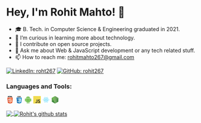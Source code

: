 # Hey, I'm Rohit Mahto! 👋



- 🎓  B. Tech. in Computer Science & Engineering graduated in 2021.
- 🌱 I’m curious in learning more about technology.
- 🤔 I contribute on open source projects.
- 💬 Ask me about Web & JavaScript development or any tech related stuff.
- 📫 How to reach me: rohitmahto267@gmail.com



<!-- [![Twitter: shi__wal](https://img.shields.io/twitter/follow/shi__wal?style=social)](https://twitter.com/shi__wal) <br/> -->
[![LinkedIn: roht267](https://img.shields.io/badge/-Rohit-blue?style=flat-square&logo=Linkedin&logoColor=white&link=https://www.linkedin.com/in/rohit-mahto-489526149)](https://www.linkedin.com/in/shi-wal/)
[![GitHub: rohit267](https://img.shields.io/github/followers/rohit267?label=follow&style=social)](https://github.com/rohit267)


### Languages and Tools:

<code><img height="20" src="https://raw.githubusercontent.com/github/explore/80688e429a7d4ef2fca1e82350fe8e3517d3494d/topics/html/html.png"></code>
<code><img height="20" src="https://raw.githubusercontent.com/github/explore/80688e429a7d4ef2fca1e82350fe8e3517d3494d/topics/css/css.png"></code>
<code><img height="20" src="https://raw.githubusercontent.com/github/explore/80688e429a7d4ef2fca1e82350fe8e3517d3494d/topics/android/android.png"></code>
<code><img height="20" src="https://raw.githubusercontent.com/github/explore/80688e429a7d4ef2fca1e82350fe8e3517d3494d/topics/javascript/javascript.png"></code>
<code><img height="20" src="https://raw.githubusercontent.com/github/explore/80688e429a7d4ef2fca1e82350fe8e3517d3494d/topics/react/react.png"></code>
<code><img height="20" src="https://raw.githubusercontent.com/github/explore/80688e429a7d4ef2fca1e82350fe8e3517d3494d/topics/nodejs/nodejs.png"></code>

<a href="https://github.com/rohit267">
  <img align="center" src="https://github-readme-stats.vercel.app/api/top-langs/?username=rohit267&theme=dark&hide_langs_below=1" />
</a>
<a href="https://github.com/shi-wal">
 <img align="center" src="https://github-readme-stats.vercel.app/api?username=rohit267&show_icons=true&theme=dark&line_height=27" alt="Rohit's github stats"/>
</a>


